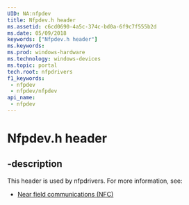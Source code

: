 ```yaml
---
UID: NA:nfpdev
title: Nfpdev.h header
ms.assetid: c6cd0690-4a5c-374c-bd0a-6f9c7f555b2d
ms.date: 05/09/2018
keywords: ["Nfpdev.h header"]
ms.keywords: 
ms.prod: windows-hardware
ms.technology: windows-devices
ms.topic: portal
tech.root: nfpdrivers
f1_keywords:
 - nfpdev
 - nfpdev/nfpdev
api_name:
 - nfpdev
---
```


# Nfpdev.h header


## -description

This header is used by nfpdrivers. For more information, see:

- [Near field communications (NFC)](../_nfpdrivers/index.md)

